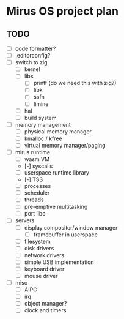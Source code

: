 # Mirus OS project plan

## TODO

- [ ] code formatter?
- [ ] .editorconfig?
- [ ] switch to zig
  - [ ] kernel
  - [ ] libs
    - [ ] printf (do we need this with zig?)
    - [ ] libk
    - [ ] ssfn
    - [ ] limine
  - [ ] hal
  - [ ] build system
- [ ] memory management
  - [ ] physical memory manager
  - [ ] kmalloc / kfree
  - [ ] virtual memory manager/paging
- [ ] mirus runtime
  - [ ] wasm VM
  - [-] syscalls
  - [ ] userspace runtime library
  - [-] TSS
  - [ ] processes
  - [ ] scheduler
  - [ ] threads
  - [ ] pre-emptive multitasking
  - [ ] port libc
- [ ] servers
  - [ ] display compositor/window manager
    - [ ] framebuffer in userspace
  - [ ] filesystem
  - [ ] disk drivers
  - [ ] network drivers
  - [ ] simple USB implementation
  - [ ] keyboard driver
  - [ ] mouse driver
- [ ] misc
  - [ ] AIPC
  - [ ] irq
  - [ ] object manager?
  - [ ] clock and timers
